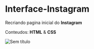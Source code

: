 # Interface-Instagram
Recriando pagina inicial do **Instagram**

Conteudos:
 **HTML**
    &
 **CSS**
 
 ![Sem título](https://user-images.githubusercontent.com/87195708/130276674-f240eb23-c722-4f8a-af00-30293d220fe1.png)


